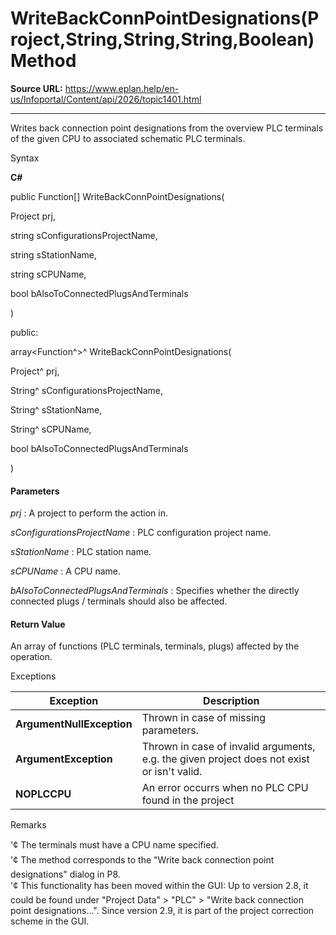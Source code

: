 # WriteBackConnPointDesignations(Project,String,String,String,Boolean) Method

**Source URL:** https://www.eplan.help/en-us/Infoportal/Content/api/2026/topic1401.html

---

Writes back connection point designations from the overview PLC terminals of the given CPU to associated schematic PLC terminals.

Syntax

**C#**



public Function[] WriteBackConnPointDesignations( 

   Project prj,

   string sConfigurationsProjectName,

   string sStationName,

   string sCPUName,

   bool bAlsoToConnectedPlugsAndTerminals

)

public:

array<Function^>^ WriteBackConnPointDesignations( 

   Project^ prj,

   String^ sConfigurationsProjectName,

   String^ sStationName,

   String^ sCPUName,

   bool bAlsoToConnectedPlugsAndTerminals

)


#### Parameters

*prj*
:   A project to perform the action in.

*sConfigurationsProjectName*
:   PLC configuration project name.

*sStationName*
:   PLC station name.

*sCPUName*
:   A CPU name.

*bAlsoToConnectedPlugsAndTerminals*
:   Specifies whether the directly connected plugs / terminals should also be affected.

#### Return Value

An array of functions (PLC terminals, terminals, plugs) affected by the operation.

Exceptions

| Exception | Description |
| --- | --- |
| **ArgumentNullException** | Thrown in case of missing parameters. |
| **ArgumentException** | Thrown in case of invalid arguments, e.g. the given project does not exist or isn't valid. |
| **NOPLCCPU** | An error occurrs when no PLC CPU found in the project |

Remarks

'¢ The terminals must have a CPU name specified.  
'¢ The method corresponds to the "Write back connection point designations" dialog in P8.  
'¢ This functionality has been moved within the GUI: Up to version 2.8, it could be found under "Project Data" > "PLC" > "Write back connection point designations...". Since version 2.9, it is part of the project correction scheme in the GUI.
